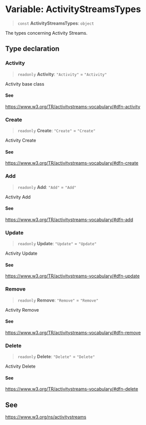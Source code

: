 # Variable: ActivityStreamsTypes

> `const` **ActivityStreamsTypes**: `object`

The types concerning Activity Streams.

## Type declaration

### Activity

> `readonly` **Activity**: `"Activity"` = `"Activity"`

Activity base class

#### See

https://www.w3.org/TR/activitystreams-vocabulary/#dfn-activity

### Create

> `readonly` **Create**: `"Create"` = `"Create"`

Activity Create

#### See

https://www.w3.org/TR/activitystreams-vocabulary/#dfn-create

### Add

> `readonly` **Add**: `"Add"` = `"Add"`

Activity Add

#### See

https://www.w3.org/TR/activitystreams-vocabulary/#dfn-add

### Update

> `readonly` **Update**: `"Update"` = `"Update"`

Activity Update

#### See

https://www.w3.org/TR/activitystreams-vocabulary/#dfn-update

### Remove

> `readonly` **Remove**: `"Remove"` = `"Remove"`

Activity Remove

#### See

https://www.w3.org/TR/activitystreams-vocabulary/#dfn-remove

### Delete

> `readonly` **Delete**: `"Delete"` = `"Delete"`

Activity Delete

#### See

https://www.w3.org/TR/activitystreams-vocabulary/#dfn-delete

## See

https://www.w3.org/ns/activitystreams
